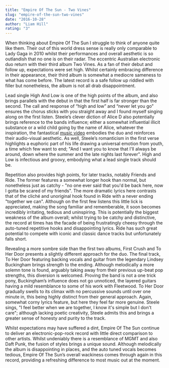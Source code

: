 ```yaml
---
title: "Empire Of The Sun - Two Vines"
slug: "empire-of-the-sun-two-vines"
date: "2016-10-28"
author: "Liam Hill"
rating: "3"
---
```


When thinking about Empire Of The Sun I struggle to think of anyone quite like them. Their out of this world dress sense is really only comparable to Lady Gaga in 2010 whilst their performances and overall aesthetic is so outlandish that no one is on their radar. The eccentric Australian electronic duo return with their third album Two Vines. As a fan of their debut and follow up, expectations were set high. Whilst certainly embracing difference in their appearance, their third album is somewhat a mediocre sameness to what has come before. The latest record is a safe follow up riddled with filler but nonetheless, the album is not all drab disappointment.

Lead single High And Low is one of the high points of the album, and also brings parallels with the debut in that the first half is far stronger than the second. The call and response of “high and low” and “never let you go” ensures the chorus sticks with you straight away and I found myself singing along on the first listen. Steele’s clever diction of Alice D also potentially brings reference to the bands influence; either a somewhat influential illicit substance or a wild child going by the name of Alice, whatever the inspiration, the fantastical [music video](http://[https://www.youtube.com/watch?v=ntlpTad3PLM) embodies the duo and reinforces their audio-visual aesthetic. As well, Steele’s romanticism in the first verse highlights a euphoric part of his life drawing a universal emotion from youth, a time which few want to end; "And I want you to know that I'll always be around, down where the summer and the late nights last forever". High and Low is infectious and groovy, embodying what a lead single track should be.

Repetition also provides high points, for later tracks, notably Friends and Ride. The former features a somewhat longer hook than normal, but nonetheless just as catchy - "no one ever said that you'd be back here, now I gotta be scared of my friends". The more dramatic lyrics here contrasts that of the cliché and unoriginal hook found in Ride with a never ending "together we can". Although on the first few listens this little lick is appreciated, making the song familiar and rememberable, it soon becomes incredibly irritating, tedious and uninspiring. This is potentially the biggest weakness of the album overall; whilst trying to be catchy and distinctive, the record at times has the facade of being frustratingly cheesy through the auto-tuned repetitive hooks and disappointing lyrics. Ride has such great potential to compete with iconic and classic dance tracks but unfortunately falls short.

Revealing a more sombre side than the first two albums, First Crush and To Her Door presents a slightly different approach for the duo. The final track, To Her Door featuring backing vocals and guitar from the legendary Lindsey Buckingham brings strength to the ending. Although melodically a more solemn tone is found, arguably taking away from their previous up-beat pop strengths, this diversion is welcomed. Proving the band is not a one trick pony, Buckingham’s influence does not go unnoticed, the layered guitars having a mild resemblance to some of his work with Fleetwood. To Her Door gradually swells to its climax with no percussive sounds until over one minute in, this being highly distinct from their general approach. Again, somewhat corny lyrics feature, but here they feel far more genuine. Steele sings, "I feel better when we are together, I know it's simple but I don't care"; although lacking poetic creativity, Steele admits this and brings a greater sense of honesty and purity to the track.

Whilst expectations may have suffered a dint, Empire Of The Sun continue to deliver an electronic-pop-rock record with little direct comparison to other artists. Whilst undeniably there is a resemblance of MGMT and also Daft Punk, the fusion of styles brings a unique sound. Although melodically the album is disappointing in places, and the auto tuned vocals becomes tedious, Empire Of The Sun’s overall wackiness comes through again in this record, providing a refreshing difference to most music out at the moment.
